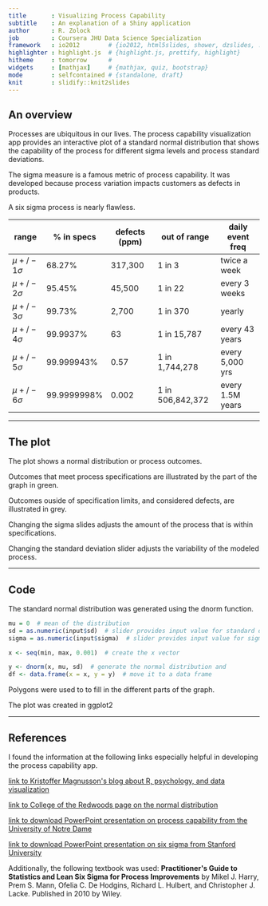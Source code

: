 ```yaml
---
title       : Visualizing Process Capability
subtitle    : An explanation of a Shiny application
author      : R. Zolock
job         : Coursera JHU Data Science Specialization
framework   : io2012        # {io2012, html5slides, shower, dzslides, ...}
highlighter : highlight.js  # {highlight.js, prettify, highlight}
hitheme     : tomorrow      # 
widgets     : [mathjax]     # {mathjax, quiz, bootstrap}
mode        : selfcontained # {standalone, draft}
knit        : slidify::knit2slides
---
```


## An overview

Processes are ubiquitous in our lives.  The process capability visualization app provides an interactive plot of a standard normal distribution that shows the capability of the process for different sigma levels and process standard deviations.

The sigma measure is a famous metric of process capability.  It was developed because process variation impacts customers as defects in products. 

A six sigma process is nearly flawless.

range               | % in specs    | defects (ppm) | out of range | daily event freq
------------------  | ------------- | ------------- | ------------ | ----------------
$\mu +/- 1 \sigma$ | 68.27%         | 317,300 | 1 in 3             | twice a week
$\mu +/- 2 \sigma$ | 95.45%         | 45,500  | 1 in 22            | every 3 weeks
$\mu +/- 3 \sigma$ | 99.73%         | 2,700   | 1 in 370           | yearly
$\mu +/- 4 \sigma$ | 99.9937%       | 63      | 1 in 15,787        | every 43 years
$\mu +/- 5 \sigma$ | 99.999943%     | 0.57    | 1 in 1,744,278     | every 5,000 yrs
$\mu +/- 6 \sigma$ | 99.9999998%    | 0.002   | 1 in 506,842,372   | every 1.5M years

---

## The plot
The plot shows a normal distribution or process outcomes.  

Outcomes that meet process specifications are illustrated by the part of the graph in green.

Outcomes ouside of specification limits, and considered defects, are illustrated in grey.

Changing the sigma slides adjusts the amount of the process that is within specifications.  

Changing the standard deviation slider adjusts the variability of the modeled process.

---

## Code

The standard normal distribution was generated using the dnorm function.


```r
mu = 0  # mean of the distribution
sd = as.numeric(input$sd)  # slider provides input value for standard deviation
sigma = as.numeric(input$sigma)  # slider provides input value for sigma

x <- seq(min, max, 0.001)  # create the x vector

y <- dnorm(x, mu, sd)  # generate the normal distribution and 
df <- data.frame(x = x, y = y)  # move it to a data frame
```


Polygons were used to to fill in the different parts of the graph.  

The plot was created in ggplot2

---

## References

I found the information at the following links especially helpful in developing the process capability app.  

[link to Kristoffer Magnusson's blog about R, psychology, and data visualization](http://rpsychologist.com)

[link to College of the Redwoods page on the normal distribution](http://msenux.redwoods.edu/math/R/normal.php)

[link to download PowerPoint presentation on process capability from the University of Notre Dame](http://www.google.com/url?sa=t&rct=j&q=&esrc=s&source=web&cd=1&cad=rja&uact=8&ved=0CCAQFjAA&url=http%3A%2F%2Fwww3.nd.edu%2F~kmatta%2FBAMG30700%2FLectures%2FLect%25206%2520-%2520Process%2520Capability.ppt&ei=QQTpVLnSGsaqNvHAgpgE&usg=AFQjCNEPYaJoBljVG8cCTgPYqkLHfhe7YQ&sig2=V3csLguiCdbkqp-xWGpIXQ&bvm=bv.86475890,d.eXY)

[link to download PowerPoint presentation on six sigma from Stanford University](http://www.google.com/url?sa=t&rct=j&q=&esrc=s&source=web&cd=1&cad=rja&uact=8&ved=0CCkQFjAA&url=http%3A%2F%2Fweb.stanford.edu%2Fclass%2Fmsande269%2Fnotes%2F3-16-01_Six_Sigma.ppt&ei=iwTpVPSoJceZNsDFgpAM&usg=AFQjCNGRhNBMMJC0EOdzi4ooW5TMCUSFZQ&sig2=unPWKacTCLXTMbG26bhmNw&bvm=bv.86475890,d.eXY)

Additionally, the following textbook was used:
**Practitioner's Guide to Statistics and Lean Six Sigma for Process Improvements** by Mikel J. Harry, Prem S. Mann, Ofelia C. De Hodgins, Richard L. Hulbert, and Christopher J. Lacke.  Published in 2010 by Wiley.





